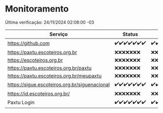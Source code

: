 # Monitoramento

Última verificação: 24/11/2024 02:08:00 -03

|Serviço|Status|Últimas 24h|
|---|---|---|
|https://github.com|<span title="2024-11-17: OK=23">✔️</span><span title="2024-11-18: OK=23">✔️</span><span title="2024-11-19: OK=23">✔️</span><span title="2024-11-20: OK=23">✔️</span><span title="2024-11-21: OK=23">✔️</span><span title="2024-11-22: OK=23">✔️</span><span title="2024-11-23: OK=4">✔️</span>|<span title="23/11/2024 02:08:00 -03 : 200">✔️</span><span title="23/11/2024 03:11:00 -03 : 200">✔️</span><span title="23/11/2024 04:08:00 -03 : 200">✔️</span><span title="23/11/2024 05:10:00 -03 : 200">✔️</span><span title="23/11/2024 06:08:00 -03 : 200">✔️</span><span title="23/11/2024 07:07:00 -03 : 200">✔️</span><span title="23/11/2024 08:06:00 -03 : 200">✔️</span><span title="23/11/2024 09:14:00 -03 : 200">✔️</span><span title="23/11/2024 10:14:00 -03 : 200">✔️</span><span title="23/11/2024 11:08:00 -03 : 200">✔️</span><span title="23/11/2024 12:07:00 -03 : 200">✔️</span><span title="23/11/2024 13:09:00 -03 : 200">✔️</span><span title="23/11/2024 14:07:00 -03 : 200">✔️</span><span title="23/11/2024 15:10:00 -03 : 200">✔️</span><span title="23/11/2024 16:05:00 -03 : 200">✔️</span><span title="23/11/2024 17:08:00 -03 : 200">✔️</span><span title="23/11/2024 18:07:00 -03 : 200">✔️</span><span title="23/11/2024 19:07:00 -03 : 200">✔️</span><span title="23/11/2024 20:07:00 -03 : 200">✔️</span><span title="23/11/2024 21:45:00 -03 : 200">✔️</span><span title="23/11/2024 23:22:00 -03 : 200">✔️</span><span title="24/11/2024 00:26:00 -03 : 200">✔️</span><span title="24/11/2024 01:11:00 -03 : 200">✔️</span><span title="24/11/2024 02:08:00 -03 : 200">✔️</span>|
|https://paxtu.escoteiros.org.br|<span title="2024-11-17: Falhas=23">❌</span><span title="2024-11-18: Falhas=23">❌</span><span title="2024-11-19: Falhas=23">❌</span><span title="2024-11-20: Falhas=23">❌</span><span title="2024-11-21: Falhas=23">❌</span><span title="2024-11-22: Falhas=23">❌</span><span title="2024-11-23: Falhas=4">❌</span>|<span title="23/11/2024 02:08:00 -03 : 403">❌</span><span title="23/11/2024 03:11:00 -03 : 403">❌</span><span title="23/11/2024 04:08:00 -03 : 403">❌</span><span title="23/11/2024 05:10:00 -03 : 403">❌</span><span title="23/11/2024 06:08:00 -03 : 403">❌</span><span title="23/11/2024 07:07:00 -03 : 403">❌</span><span title="23/11/2024 08:06:00 -03 : 403">❌</span><span title="23/11/2024 09:14:00 -03 : 403">❌</span><span title="23/11/2024 10:14:00 -03 : 403">❌</span><span title="23/11/2024 11:08:00 -03 : 403">❌</span><span title="23/11/2024 12:07:00 -03 : 403">❌</span><span title="23/11/2024 13:09:00 -03 : 403">❌</span><span title="23/11/2024 14:07:00 -03 : 403">❌</span><span title="23/11/2024 15:10:00 -03 : 403">❌</span><span title="23/11/2024 16:05:00 -03 : 403">❌</span><span title="23/11/2024 17:08:00 -03 : 403">❌</span><span title="23/11/2024 18:07:00 -03 : 403">❌</span><span title="23/11/2024 19:07:00 -03 : 403">❌</span><span title="23/11/2024 20:07:00 -03 : 403">❌</span><span title="23/11/2024 21:45:00 -03 : 403">❌</span><span title="23/11/2024 23:22:00 -03 : 403">❌</span><span title="24/11/2024 00:26:00 -03 : 403">❌</span><span title="24/11/2024 01:11:00 -03 : 403">❌</span><span title="24/11/2024 02:08:00 -03 : 403">❌</span>|
|https://escoteiros.org.br|<span title="2024-11-17: Falhas=23">❌</span><span title="2024-11-18: Falhas=23">❌</span><span title="2024-11-19: Falhas=23">❌</span><span title="2024-11-20: Falhas=23">❌</span><span title="2024-11-21: Falhas=23">❌</span><span title="2024-11-22: Falhas=23">❌</span><span title="2024-11-23: Falhas=4">❌</span>|<span title="23/11/2024 02:08:00 -03 : 403">❌</span><span title="23/11/2024 03:11:00 -03 : 403">❌</span><span title="23/11/2024 04:08:00 -03 : 403">❌</span><span title="23/11/2024 05:10:00 -03 : 403">❌</span><span title="23/11/2024 06:08:00 -03 : 403">❌</span><span title="23/11/2024 07:07:00 -03 : 403">❌</span><span title="23/11/2024 08:06:00 -03 : 403">❌</span><span title="23/11/2024 09:14:00 -03 : 403">❌</span><span title="23/11/2024 10:14:00 -03 : 403">❌</span><span title="23/11/2024 11:08:00 -03 : 403">❌</span><span title="23/11/2024 12:07:00 -03 : 403">❌</span><span title="23/11/2024 13:09:00 -03 : 403">❌</span><span title="23/11/2024 14:07:00 -03 : 403">❌</span><span title="23/11/2024 15:10:00 -03 : 403">❌</span><span title="23/11/2024 16:05:00 -03 : 403">❌</span><span title="23/11/2024 17:08:00 -03 : 403">❌</span><span title="23/11/2024 18:07:00 -03 : 403">❌</span><span title="23/11/2024 19:07:00 -03 : 403">❌</span><span title="23/11/2024 20:07:00 -03 : 403">❌</span><span title="23/11/2024 21:45:00 -03 : 403">❌</span><span title="23/11/2024 23:22:00 -03 : 403">❌</span><span title="24/11/2024 00:26:00 -03 : 403">❌</span><span title="24/11/2024 01:11:00 -03 : 403">❌</span><span title="24/11/2024 02:08:00 -03 : 403">❌</span>|
|https://paxtu.escoteiros.org.br/paxtu|<span title="2024-11-17: Falhas=23">❌</span><span title="2024-11-18: Falhas=23">❌</span><span title="2024-11-19: Falhas=23">❌</span><span title="2024-11-20: Falhas=23">❌</span><span title="2024-11-21: Falhas=23">❌</span><span title="2024-11-22: Falhas=23">❌</span><span title="2024-11-23: Falhas=4">❌</span>|<span title="23/11/2024 02:08:00 -03 : 403">❌</span><span title="23/11/2024 03:11:00 -03 : 403">❌</span><span title="23/11/2024 04:08:00 -03 : 403">❌</span><span title="23/11/2024 05:10:00 -03 : 403">❌</span><span title="23/11/2024 06:08:00 -03 : 403">❌</span><span title="23/11/2024 07:07:00 -03 : 403">❌</span><span title="23/11/2024 08:06:00 -03 : 403">❌</span><span title="23/11/2024 09:14:00 -03 : 403">❌</span><span title="23/11/2024 10:14:00 -03 : 403">❌</span><span title="23/11/2024 11:08:00 -03 : 403">❌</span><span title="23/11/2024 12:07:00 -03 : 403">❌</span><span title="23/11/2024 13:09:00 -03 : 403">❌</span><span title="23/11/2024 14:07:00 -03 : 403">❌</span><span title="23/11/2024 15:10:00 -03 : 403">❌</span><span title="23/11/2024 16:05:00 -03 : 403">❌</span><span title="23/11/2024 17:08:00 -03 : 403">❌</span><span title="23/11/2024 18:07:00 -03 : 403">❌</span><span title="23/11/2024 19:07:00 -03 : 403">❌</span><span title="23/11/2024 20:07:00 -03 : 403">❌</span><span title="23/11/2024 21:45:00 -03 : 403">❌</span><span title="23/11/2024 23:22:00 -03 : 403">❌</span><span title="24/11/2024 00:26:00 -03 : 403">❌</span><span title="24/11/2024 01:11:00 -03 : 403">❌</span><span title="24/11/2024 02:08:00 -03 : 403">❌</span>|
|https://paxtu.escoteiros.org.br/meupaxtu|<span title="2024-11-17: Falhas=23">❌</span><span title="2024-11-18: Falhas=23">❌</span><span title="2024-11-19: Falhas=23">❌</span><span title="2024-11-20: Falhas=23">❌</span><span title="2024-11-21: Falhas=23">❌</span><span title="2024-11-22: Falhas=23">❌</span><span title="2024-11-23: Falhas=4">❌</span>|<span title="23/11/2024 02:08:00 -03 : 403">❌</span><span title="23/11/2024 03:11:00 -03 : 403">❌</span><span title="23/11/2024 04:08:00 -03 : 403">❌</span><span title="23/11/2024 05:10:00 -03 : 403">❌</span><span title="23/11/2024 06:08:00 -03 : 403">❌</span><span title="23/11/2024 07:07:00 -03 : 403">❌</span><span title="23/11/2024 08:06:00 -03 : 403">❌</span><span title="23/11/2024 09:14:00 -03 : 403">❌</span><span title="23/11/2024 10:14:00 -03 : 403">❌</span><span title="23/11/2024 11:08:00 -03 : 403">❌</span><span title="23/11/2024 12:07:00 -03 : 403">❌</span><span title="23/11/2024 13:09:00 -03 : 403">❌</span><span title="23/11/2024 14:07:00 -03 : 403">❌</span><span title="23/11/2024 15:10:00 -03 : 403">❌</span><span title="23/11/2024 16:05:00 -03 : 403">❌</span><span title="23/11/2024 17:08:00 -03 : 403">❌</span><span title="23/11/2024 18:07:00 -03 : 403">❌</span><span title="23/11/2024 19:07:00 -03 : 403">❌</span><span title="23/11/2024 20:07:00 -03 : 403">❌</span><span title="23/11/2024 21:45:00 -03 : 403">❌</span><span title="23/11/2024 23:22:00 -03 : 403">❌</span><span title="24/11/2024 00:26:00 -03 : 403">❌</span><span title="24/11/2024 01:11:00 -03 : 403">❌</span><span title="24/11/2024 02:08:00 -03 : 403">❌</span>|
|https://sigue.escoteiros.org.br/siguenacional|<span title="2024-11-17: OK=23">✔️</span><span title="2024-11-18: OK=23">✔️</span><span title="2024-11-19: OK=23">✔️</span><span title="2024-11-20: OK=23">✔️</span><span title="2024-11-21: OK=23">✔️</span><span title="2024-11-22: OK=23">✔️</span><span title="2024-11-23: OK=4">✔️</span>|<span title="23/11/2024 02:08:00 -03 : 200">✔️</span><span title="23/11/2024 03:11:00 -03 : 200">✔️</span><span title="23/11/2024 04:08:00 -03 : 200">✔️</span><span title="23/11/2024 05:10:00 -03 : 200">✔️</span><span title="23/11/2024 06:08:00 -03 : 200">✔️</span><span title="23/11/2024 07:07:00 -03 : 200">✔️</span><span title="23/11/2024 08:06:00 -03 : 200">✔️</span><span title="23/11/2024 09:14:00 -03 : 200">✔️</span><span title="23/11/2024 10:14:00 -03 : 200">✔️</span><span title="23/11/2024 11:08:00 -03 : 200">✔️</span><span title="23/11/2024 12:07:00 -03 : 200">✔️</span><span title="23/11/2024 13:09:00 -03 : 200">✔️</span><span title="23/11/2024 14:07:00 -03 : 200">✔️</span><span title="23/11/2024 15:10:00 -03 : 200">✔️</span><span title="23/11/2024 16:05:00 -03 : 200">✔️</span><span title="23/11/2024 17:08:00 -03 : 200">✔️</span><span title="23/11/2024 18:07:00 -03 : 200">✔️</span><span title="23/11/2024 19:07:00 -03 : 200">✔️</span><span title="23/11/2024 20:07:00 -03 : 200">✔️</span><span title="23/11/2024 21:45:00 -03 : 200">✔️</span><span title="23/11/2024 23:22:00 -03 : 200">✔️</span><span title="24/11/2024 00:26:00 -03 : 200">✔️</span><span title="24/11/2024 01:11:00 -03 : 200">✔️</span><span title="24/11/2024 02:08:00 -03 : 200">✔️</span>|
|https://id.escoteiros.org.br/|<span title="2024-11-17: Falhas=23">❌</span><span title="2024-11-18: Falhas=23">❌</span><span title="2024-11-19: Falhas=23">❌</span><span title="2024-11-20: Falhas=23">❌</span><span title="2024-11-21: Falhas=23">❌</span><span title="2024-11-22: Falhas=23">❌</span><span title="2024-11-23: Falhas=4">❌</span>|<span title="23/11/2024 02:08:00 -03 : 403">❌</span><span title="23/11/2024 03:11:00 -03 : 403">❌</span><span title="23/11/2024 04:08:00 -03 : 403">❌</span><span title="23/11/2024 05:10:00 -03 : 403">❌</span><span title="23/11/2024 06:08:00 -03 : 403">❌</span><span title="23/11/2024 07:07:00 -03 : 403">❌</span><span title="23/11/2024 08:06:00 -03 : 403">❌</span><span title="23/11/2024 09:14:00 -03 : 403">❌</span><span title="23/11/2024 10:14:00 -03 : 403">❌</span><span title="23/11/2024 11:08:00 -03 : 403">❌</span><span title="23/11/2024 12:07:00 -03 : 403">❌</span><span title="23/11/2024 13:09:00 -03 : 403">❌</span><span title="23/11/2024 14:07:00 -03 : 403">❌</span><span title="23/11/2024 15:10:00 -03 : 403">❌</span><span title="23/11/2024 16:05:00 -03 : 403">❌</span><span title="23/11/2024 17:08:00 -03 : 403">❌</span><span title="23/11/2024 18:07:00 -03 : 403">❌</span><span title="23/11/2024 19:07:00 -03 : 403">❌</span><span title="23/11/2024 20:07:00 -03 : 403">❌</span><span title="23/11/2024 21:45:00 -03 : 403">❌</span><span title="23/11/2024 23:22:00 -03 : 403">❌</span><span title="24/11/2024 00:26:00 -03 : 403">❌</span><span title="24/11/2024 01:11:00 -03 : 403">❌</span><span title="24/11/2024 02:08:00 -03 : 403">❌</span>|
|Paxtu Login|<span title="2024-11-17: OK=23">✔️</span><span title="2024-11-18: OK=23">✔️</span><span title="2024-11-19: OK=23">✔️</span><span title="2024-11-20: OK=23">✔️</span><span title="2024-11-21: OK=23">✔️</span><span title="2024-11-22: OK=23">✔️</span><span title="2024-11-23: OK=4">✔️</span>|<span title="23/11/2024 02:08:00 -03 : 200">✔️</span><span title="23/11/2024 03:11:00 -03 : 200">✔️</span><span title="23/11/2024 04:08:00 -03 : 200">✔️</span><span title="23/11/2024 05:10:00 -03 : 200">✔️</span><span title="23/11/2024 06:08:00 -03 : 200">✔️</span><span title="23/11/2024 07:07:00 -03 : 200">✔️</span><span title="23/11/2024 08:06:00 -03 : 200">✔️</span><span title="23/11/2024 09:14:00 -03 : 200">✔️</span><span title="23/11/2024 10:14:00 -03 : 200">✔️</span><span title="23/11/2024 11:08:00 -03 : 200">✔️</span><span title="23/11/2024 12:07:00 -03 : 200">✔️</span><span title="23/11/2024 13:09:00 -03 : 200">✔️</span><span title="23/11/2024 14:07:00 -03 : 200">✔️</span><span title="23/11/2024 15:10:00 -03 : 200">✔️</span><span title="23/11/2024 16:05:00 -03 : 200">✔️</span><span title="23/11/2024 17:08:00 -03 : 200">✔️</span><span title="23/11/2024 18:07:00 -03 : 200">✔️</span><span title="23/11/2024 19:07:00 -03 : 200">✔️</span><span title="23/11/2024 20:07:00 -03 : 200">✔️</span><span title="23/11/2024 21:45:00 -03 : 200">✔️</span><span title="23/11/2024 23:22:00 -03 : 200">✔️</span><span title="24/11/2024 00:26:00 -03 : 200">✔️</span><span title="24/11/2024 01:11:00 -03 : 200">✔️</span><span title="24/11/2024 02:08:00 -03 : 200">✔️</span>|
